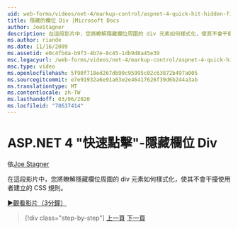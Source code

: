 ```yaml
---
uid: web-forms/videos/net-4/markup-control/aspnet-4-quick-hit-hidden-field-divs
title: 隱藏的欄位 Div |Microsoft Docs
author: JoeStagner
description: 在這段影片中，您將瞭解隱藏欄位周圍的 div 元素如何樣式化，使其不會干擾使用者建立的 CSS 規則。
ms.author: riande
ms.date: 11/16/2009
ms.assetid: e0c4fbda-b9f3-4b7e-8c45-1db9d8a45e39
msc.legacyurl: /web-forms/videos/net-4/markup-control/aspnet-4-quick-hit-hidden-field-divs
msc.type: video
ms.openlocfilehash: 5f90f718ed267db90c95995c02c63872b497a005
ms.sourcegitcommit: e7e91932a6e91a63e2e46417626f39d6b244a3ab
ms.translationtype: MT
ms.contentlocale: zh-TW
ms.lasthandoff: 03/06/2020
ms.locfileid: "78637414"
---
```

# <a name="aspnet-4-quick-hit---hidden-field-divs"></a>ASP.NET 4 "快速點擊"-隱藏欄位 Div

依[Joe Stagner](https://github.com/JoeStagner)

在這段影片中，您將瞭解隱藏欄位周圍的 div 元素如何樣式化，使其不會干擾使用者建立的 CSS 規則。

[&#9654;觀看影片（3分鐘）](https://channel9.msdn.com/Blogs/ASP-NET-Site-Videos/aspnet-4-quick-hit-hidden-field-divs)

> [!div class="step-by-step"]
> [上一頁](aspnet-4-quick-hit-tableless-menu-control.md)
> [下一頁](aspnet-4-quick-hit-disabled-control-styling.md)
